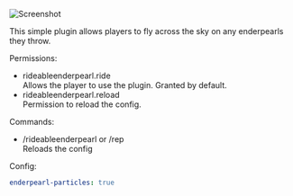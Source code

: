 ![Screenshot](https://i.imgur.com/Oca5ck9.png)

This simple plugin allows players to fly across the sky on any enderpearls they throw.

Permissions:
 - rideableenderpearl.ride\
   Allows the player to use the plugin. Granted by default.
 - rideableenderpearl.reload\
   Permission to reload the config.

Commands:
 - /rideableenderpearl or /rep\
   Reloads the config

Config:
```yaml
enderpearl-particles: true
```